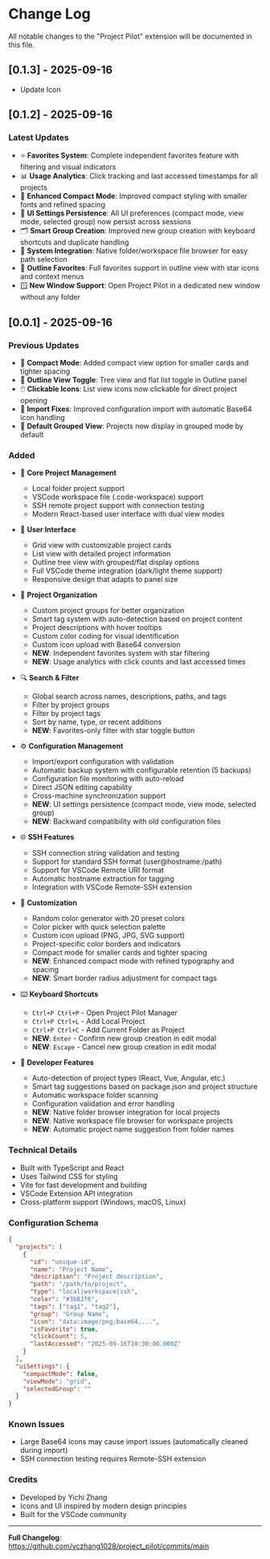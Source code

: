# Change Log

All notable changes to the "Project Pilot" extension will be documented in this file.

## [0.1.3] - 2025-09-16

- Update Icon

## [0.1.2] - 2025-09-16

### Latest Updates

- ⭐ **Favorites System**: Complete independent favorites feature with filtering and visual indicators
- 📊 **Usage Analytics**: Click tracking and last accessed timestamps for all projects
- 🎨 **Enhanced Compact Mode**: Improved compact styling with smaller fonts and refined spacing
- 💾 **UI Settings Persistence**: All UI preferences (compact mode, view mode, selected group) now persist across sessions
- 🗂️ **Smart Group Creation**: Improved new group creation with keyboard shortcuts and duplicate handling
- 📁 **System Integration**: Native folder/workspace file browser for easy path selection
- 🌟 **Outline Favorites**: Full favorites support in outline view with star icons and context menus
- 🪟 **New Window Support**: Open Project Pilot in a dedicated new window without any folder

## [0.0.1] - 2025-09-16

### Previous Updates

- 🎨 **Compact Mode**: Added compact view option for smaller cards and tighter spacing
- 🌳 **Outline View Toggle**: Tree view and flat list toggle in Outline panel
- 🖱️ **Clickable Icons**: List view icons now clickable for direct project opening
- 🔧 **Import Fixes**: Improved configuration import with automatic Base64 icon handling
- 🎯 **Default Grouped View**: Projects now display in grouped mode by default

### Added

- 🎯 **Core Project Management**

  - Local folder project support
  - VSCode workspace file (.code-workspace) support
  - SSH remote project support with connection testing
  - Modern React-based user interface with dual view modes
- 🎨 **User Interface**

  - Grid view with customizable project cards
  - List view with detailed project information
  - Outline tree view with grouped/flat display options
  - Full VSCode theme integration (dark/light theme support)
  - Responsive design that adapts to panel size
- 📁 **Project Organization**

  - Custom project groups for better organization
  - Smart tag system with auto-detection based on project content
  - Project descriptions with hover tooltips
  - Custom color coding for visual identification
  - Custom icon upload with Base64 conversion
  - **NEW**: Independent favorites system with star filtering
  - **NEW**: Usage analytics with click counts and last accessed times
- 🔍 **Search & Filter**

  - Global search across names, descriptions, paths, and tags
  - Filter by project groups
  - Filter by project tags
  - Sort by name, type, or recent additions
  - **NEW**: Favorites-only filter with star toggle button
- ⚙️ **Configuration Management**

  - Import/export configuration with validation
  - Automatic backup system with configurable retention (5 backups)
  - Configuration file monitoring with auto-reload
  - Direct JSON editing capability
  - Cross-machine synchronization support
  - **NEW**: UI settings persistence (compact mode, view mode, selected group)
  - **NEW**: Backward compatibility with old configuration files
- 🌐 **SSH Features**

  - SSH connection string validation and testing
  - Support for standard SSH format (user@hostname:/path)
  - Support for VSCode Remote URI format
  - Automatic hostname extraction for tagging
  - Integration with VSCode Remote-SSH extension
- 🎨 **Customization**

  - Random color generator with 20 preset colors
  - Color picker with quick selection palette
  - Custom icon upload (PNG, JPG, SVG support)
  - Project-specific color borders and indicators
  - Compact mode for smaller cards and tighter spacing
  - **NEW**: Enhanced compact mode with refined typography and spacing
  - **NEW**: Smart border radius adjustment for compact tags
- ⌨️ **Keyboard Shortcuts**

  - `Ctrl+P Ctrl+P` - Open Project Pilot Manager
  - `Ctrl+P Ctrl+L` - Add Local Project
  - `Ctrl+P Ctrl+C` - Add Current Folder as Project
  - **NEW**: `Enter` - Confirm new group creation in edit modal
  - **NEW**: `Escape` - Cancel new group creation in edit modal
- 🔧 **Developer Features**

  - Auto-detection of project types (React, Vue, Angular, etc.)
  - Smart tag suggestions based on package.json and project structure
  - Automatic workspace folder scanning
  - Configuration validation and error handling
  - **NEW**: Native folder browser integration for local projects
  - **NEW**: Native workspace file browser for workspace projects
  - **NEW**: Automatic project name suggestion from folder names

### Technical Details

- Built with TypeScript and React
- Uses Tailwind CSS for styling
- Vite for fast development and building
- VSCode Extension API integration
- Cross-platform support (Windows, macOS, Linux)

### Configuration Schema

```json
{
  "projects": [
    {
      "id": "unique-id",
      "name": "Project Name", 
      "description": "Project description",
      "path": "/path/to/project",
      "type": "local|workspace|ssh",
      "color": "#3b82f6",
      "tags": ["tag1", "tag2"],
      "group": "Group Name",
      "icon": "data:image/png;base64,...",
      "isFavorite": true,
      "clickCount": 5,
      "lastAccessed": "2025-09-16T10:30:00.000Z"
    }
  ],
  "uiSettings": {
    "compactMode": false,
    "viewMode": "grid",
    "selectedGroup": ""
  }
}
```

### Known Issues

- Large Base64 icons may cause import issues (automatically cleaned during import)
- SSH connection testing requires Remote-SSH extension

### Credits

- Developed by Yichi Zhang
- Icons and UI inspired by modern design principles
- Built for the VSCode community

---

**Full Changelog**: https://github.com/yczhang1028/project_pilot/commits/main
